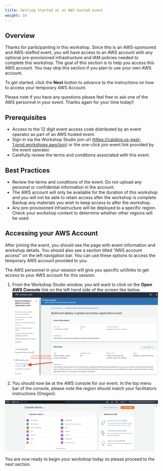 ```yaml
---
title: Getting Started at an AWS hosted event
weight: 10
---
```


## Overview

Thanks for participanting in this workshop. Since this is an AWS-sponsored 
and AWS-staffed event, you will have access to an AWS account with any 
optional pre-provisioned infrastructure and IAM policies needed to complete 
this workshop. The goal of this section is to help you access this AWS account.
You may skip this section if you plan to use your own AWS account.

To get started, click the **Next** button to advance to the instructions on 
how to access your temporary AWS Account.

Please note if you have any questions please feel free to ask one of the AWS 
personnel in your event.  Thanks again for your time today!!

## Prerequisites

- Access to the 12 digit event access code distributed by an event operator as part of an AWS hosted event.
- Sign in via the Workshop Studio join url (https://catalog.us-east-1.prod.workshops.aws/join) or the one-click join event link provided by the event operator.
- Carefully review the terms and conditions associated with this event.

## Best Practices

- Review the terms and conditions of the event. Do not upload any personal or confidential information in the account.
- The AWS account will only be available for the duration of this workshop and you will not be able to retain access after the workshop is complete. Backup any materials you wish to keep access to after the workshop.
- Any pre-provisioned infrastructure will be deployed to a specific region. Check your workshop content to determine whether other regions will be used.

## Accessing your AWS Account

After joining the event, you should see the page with event information and 
workshop details. You should also see a section titled "AWS account access" on 
the left navigation bar. You can use these options to access the temporary AWS 
account provided to you.

The AWS personnel in your session will give you specific url/links to get
access to your AWS account for this session.

1. From the Workshop Studio window, you will want to click on the
**Open AWS Console** link on the left hand side of the screen like below.
![workshopstudio-openconsole](/static/images/global-serverless-application/getting_started/workshopstudio-openconsole.png)

2. You should now be at the AWS console for our event. In the top menu bar of the console, please note the region should match your facilitators instructions (Oregon).

![workshopstudio-awsconsole](/static/images/global-serverless-application/getting_started/workshopstudio-awsconsole.png)

You are now ready to begin your workshop today so please proceed to the next section.
